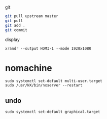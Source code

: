 git
```bash
git pull upstream master
git pull
git add .
git commit
```
display
```
xrandr --output HDMI-1 --mode 1920x1080
```
# nomachine
```
sudo systemctl set-default multi-user.target
sudo /usr/NX/bin/nxserver --restart
```
## undo
```
sudo systemctl set-default graphical.target
```
